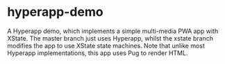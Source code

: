 # hyperapp-demo
A Hyperapp demo, which implements a simple multi-media PWA app with XState.
The master branch just uses Hyperapp, whilst the xstate branch modifies the app to use XState state machines.
Note that unlike most Hyperapp implementations, this app uses Pug to render HTML.
